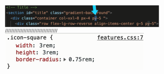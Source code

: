 ![title section padding](image.png)
//////////////////////////////////
![custom CSS for features icons](image-1.png)